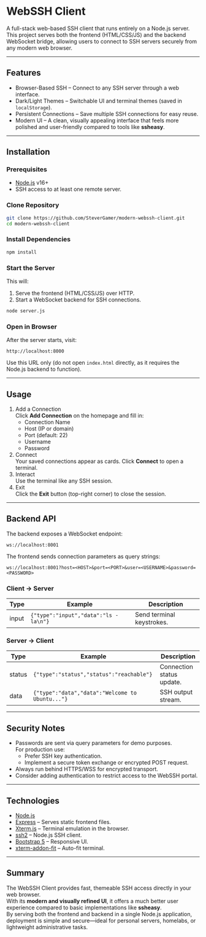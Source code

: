 # WebSSH Client

A full-stack web-based SSH client that runs entirely on a Node.js server.  
This project serves both the frontend (HTML/CSS/JS) and the backend WebSocket bridge, allowing users to connect to SSH servers securely from any modern web browser.

---

## Features
- Browser-Based SSH – Connect to any SSH server through a web interface.
- Dark/Light Themes – Switchable UI and terminal themes (saved in `localStorage`).
- Persistent Connections – Save multiple SSH connections for easy reuse.
- Modern UI – A clean, visually appealing interface that feels more polished and user-friendly compared to tools like **ssheasy**.

---

## Installation

### Prerequisites
- [Node.js](https://nodejs.org/) v16+
- SSH access to at least one remote server.

### Clone Repository
```bash
git clone https://github.com/SteverGamer/modern-webssh-client.git
cd modern-webssh-client
```

### Install Dependencies
```bash
npm install
```

### Start the Server
This will:
1. Serve the frontend (HTML/CSS/JS) over HTTP.
2. Start a WebSocket backend for SSH connections.

```bash
node server.js
```

### Open in Browser
After the server starts, visit:
```
http://localhost:8000
```
Use this URL only (do not open `index.html` directly, as it requires the Node.js backend to function).

---

## Usage
1. Add a Connection  
   Click **Add Connection** on the homepage and fill in:
   - Connection Name
   - Host (IP or domain)
   - Port (default: 22)
   - Username
   - Password
2. Connect  
   Your saved connections appear as cards. Click **Connect** to open a terminal.
3. Interact  
   Use the terminal like any SSH session.
4. Exit  
   Click the **Exit** button (top-right corner) to close the session.

---

## Backend API

The backend exposes a WebSocket endpoint:

```
ws://localhost:8001
```

The frontend sends connection parameters as query strings:
```
ws://localhost:8001?host=<HOST>&port=<PORT>&user=<USERNAME>&password=<PASSWORD>
```

### Client → Server
| Type   | Example                                      | Description               |
|--------|----------------------------------------------|---------------------------|
| input  | `{"type":"input","data":"ls -la\n"}`         | Send terminal keystrokes. |

### Server → Client
| Type    | Example                                              | Description              |
|---------|------------------------------------------------------|--------------------------|
| status  | `{"type":"status","status":"reachable"}`             | Connection status update.|
| data    | `{"type":"data","data":"Welcome to Ubuntu..."} `     | SSH output stream.       |

---

## Security Notes
- Passwords are sent via query parameters for demo purposes.  
  For production use:
  - Prefer SSH key authentication.
  - Implement a secure token exchange or encrypted POST request.
- Always run behind HTTPS/WSS for encrypted transport.
- Consider adding authentication to restrict access to the WebSSH portal.

---

## Technologies
- [Node.js](https://nodejs.org/)
- [Express](https://expressjs.com/) – Serves static frontend files.
- [Xterm.js](https://xtermjs.org/) – Terminal emulation in the browser.
- [ssh2](https://www.npmjs.com/package/ssh2) – Node.js SSH client.
- [Bootstrap 5](https://getbootstrap.com/) – Responsive UI.
- [xterm-addon-fit](https://github.com/xtermjs/xterm.js/tree/master/addons/fit) – Auto-fit terminal.

---

## Summary
The WebSSH Client provides fast, themeable SSH access directly in your web browser.  
With its **modern and visually refined UI**, it offers a much better user experience compared to basic implementations like **ssheasy**.  
By serving both the frontend and backend in a single Node.js application, deployment is simple and secure—ideal for personal servers, homelabs, or lightweight administrative tasks.
